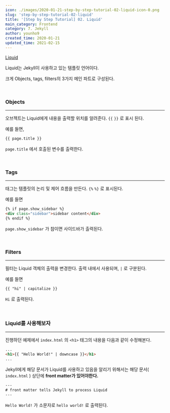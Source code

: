 ```yaml
---
icon: ./images/2020-01-21-step-by-step-tutorial-02-liquid-icon-0.png
slug: 'step-by-step-tutorial-02-liquid'
title: '[Step by Step Tutorial] 02. Liquid'
main_category: Frontend
category: 7. Jekyll
author: younho9
created_time: 2020-01-21
updated_time: 2021-02-15
---
```


[Liquid](https://jekyllrb.com/docs/step-by-step/02-liquid/)

Liquid는 Jekyll이 사용하고 있는 템플릿 언어이다.

크게 Objects, tags, filters의 3가지 메인 파트로 구성된다.

<br />

### Objects

---

오브젝트는 Liquid에게 내용을 출력할 위치를 알려준다. `{{` `}}` 로 표시 된다.

예를 들면,

```html
{{ page.title }}
```

`page.title` 에서 호출된 변수를 출력한다.

<br />

### Tags

---

태그는 템플릿의 논리 및 제어 흐름을 만든다. `{%` `%}` 로 표시된다.

예를 들면

```html
{% if page.show_sidebar %}
<div class="sidebar">sidebar content</div>
{% endif %}
```

`page.show_sidebar` 가 참이면 사이드바가 출력된다.

<br />

### Filters

---

필터는 Liquid 객체의 출력을 변경한다. 출력 내에서 사용되며, `|` 로 구분된다.

예를 들면

```html
{{ "hi" | capitalize }}
```

`Hi` 로 출력된다.

<br />

### Liquid를 사용해보자

---

진행하던 예제에서 `index.html` 의 `<h1>` 태그의 내용을 다음과 같이 수정해본다.

```html
...
<h1>{{ "Hello World!" | downcase }}</h1>
...
```

Jekyll에게 해당 문서가 Liquid를 사용하고 있음을 알리기 위해서는 해당 문서( `index.html` ) 상단에 **front matter가 있어야한다.**

```html
---
# front matter tells Jekyll to process Liquid
---
```

`Hello World!` 가 소문자로 `hello world!` 로 출력된다.

<br />
